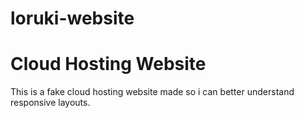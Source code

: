 # loruki-website
# Cloud Hosting Website
This is a fake cloud hosting website made so i can better understand responsive layouts.
